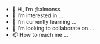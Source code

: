 - 👋 Hi, I’m @almonss
- 👀 I’m interested in ...
- 🌱 I’m currently learning ...
- 💞️ I’m looking to collaborate on ...
- 📫 How to reach me ...

<!---
almonss/almonss is a ✨ special ✨ repository because its `README.md` (this file) appears on your GitHub profile.
You can click the Preview link to take a look at your changes.
--->
